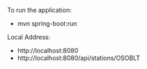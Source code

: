 To run the application: 
  - mvn spring-boot:run

Local Address:
  - http://localhost:8080
  - http://localhost:8080/api/stations/OSOBLT